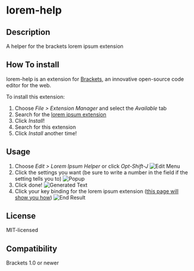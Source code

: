lorem-help
==========

Description
-----------

A helper for the brackets lorem ipsum extension

How To install
--------------
lorem-help is an extension for [Brackets](https://github.com/adobe/brackets/), an innovative open-source code editor for the web.

To install this extension:

1. Choose _File > Extension Manager_ and select the _Available_ tab
2. Search for the [lorem ipsum extension](https://github.com/lkcampbell/brackets-lorem-ipsum)
3. Click _Install_!
4. Search for this extension
5. Click _Install_ another time!

Usage
-----
1. Choose _Edit > Lorem Ipsum Helper_ or click _Opt-Shift-J_
![Edit Menu](https://github.com/trey-warner/lorem-help/blob/master/Edit%20Menu.png?raw=true)
2. Click the settings you want (be sure to write a number in the field if the setting tells you to)
![Popup](https://github.com/trey-warner/lorem-help/blob/master/Popup.png?raw=true)
3. Click done!
![Generated Text](https://github.com/trey-warner/lorem-help/blob/master/Generated%20Text.png?raw=true)
4. Click your key binding for the lorem ipsum extension ([this page will show you how](https://github.com/lkcampbell/brackets-lorem-ipsum#custom-key-bindings))
![End Result](https://github.com/trey-warner/lorem-help/blob/master/End%20Result.png?raw=true)

License
-------
MIT-licensed

Compatibility
-------------
Brackets 1.0 or newer
